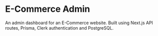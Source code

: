 # E-Commerce Admin

An admin dashboard for an E-Commerce website. Built using Next.js API routes, Prisma, Clerk authentication and PostgreSQL.
